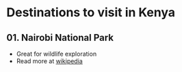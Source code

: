 # Destinations to visit in Kenya

## 01. Nairobi National Park
- Great for wildlife exploration
- Read more at [wikipedia](https://en.wikipedia.org/wiki/Nairobi_National_Park)